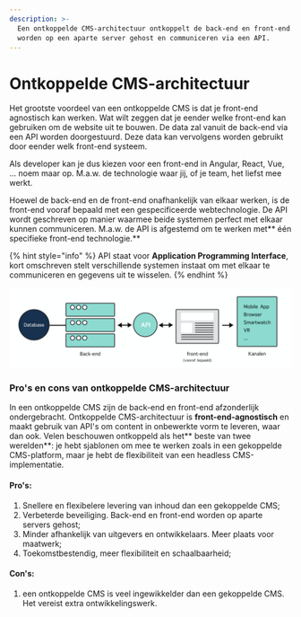 ```yaml
---
description: >-
  Een ontkoppelde CMS-architectuur ontkoppelt de back-end en front-end. Ze
  worden op een aparte server gehost en communiceren via een API.
---
```


# Ontkoppelde CMS-architectuur

Het grootste voordeel van een ontkoppelde CMS is dat je front-end agnostisch kan werken. Wat wilt zeggen dat je eender welke front-end kan gebruiken om de website uit te bouwen. De data zal vanuit de back-end via een API worden doorgestuurd. Deze data kan vervolgens worden gebruikt door eender welk front-end systeem. 

Als developer kan je dus kiezen voor een front-end in Angular, React, Vue, ... noem maar op. M.a.w. de technologie waar jij, of je team, het liefst mee werkt. 

Hoewel de back-end en de front-end onafhankelijk van elkaar werken, is de front-end vooraf bepaald met een gespecificeerde webtechnologie. De API wordt geschreven op manier waarmee beide systemen perfect met elkaar kunnen communiceren. M.a.w. de API is afgestemd om te werken met** één specifieke front-end technologie.**

{% hint style="info" %}
API staat voor **Application Programming Interface**, kort omschreven stelt verschillende systemen instaat om met elkaar te communiceren en gegevens uit te wisselen.
{% endhint %}

![Een ontkoppelde CMS-Architectuur](<../../.gitbook/assets/image (2).png>)

### Pro's en cons van ontkoppelde CMS-architectuur

In een ontkoppelde CMS zijn de back-end en front-end afzonderlijk ondergebracht. Ontkoppelde CMS-architectuur is **front-end-agnostisch** en maakt gebruik van API's om content in onbewerkte vorm te leveren, waar dan ook. Velen beschouwen ontkoppeld als het** beste van twee werelden**: je hebt sjablonen om mee te werken zoals in een gekoppelde CMS-platform, maar je hebt de flexibiliteit van een headless CMS-implementatie.

#### **Pro's:**

1. Snellere en flexibelere levering van inhoud dan een gekoppelde CMS;
2. Verbeterde beveiliging. Back-end en front-end worden op aparte servers gehost;
3. Minder afhankelijk van uitgevers en ontwikkelaars. Meer plaats voor maatwerk;
4. Toekomstbestendig, meer flexibiliteit en schaalbaarheid;

#### **Con's:**

1. een ontkoppelde CMS is veel ingewikkelder dan een gekoppelde CMS. Het vereist extra ontwikkelingswerk.

